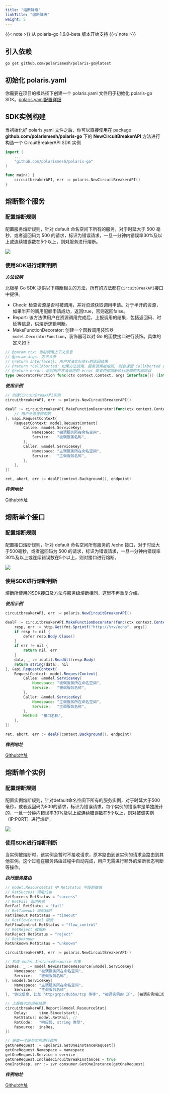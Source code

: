 ```yaml
---
title: "熔断降级"
linkTitle: "熔断降级"
weight: 5
---
```


{{< note >}}
从 polaris-go 1.6.0-beta 版本开始支持
{{</ note >}}

## 引入依赖

```
go get github.com/polarismesh/polaris-go@latest
```

## 初始化 polaris.yaml

你需要在项目的根路径下创建一个 polaris.yaml 文件用于初始化 polaris-go SDK。[polaris.yaml配置详细](https://github.com/polarismesh/polaris-go/blob/main/polaris.yaml)

## SDK实例构建

当初始化好 polaris.yaml 文件之后，你可以直接使用在 package **github.com/polarismesh/polaris-go** 下的 **NewCircuitBreakerAPI** 方法进行构造一个 CircuitBreakerAPI SDK 实例

```go
import (
    ...
	"github.com/polarismesh/polaris-go"
)

func main() {
    circuitbreakerAPI, err := polaris.NewCircuitBreakerAPI()
}
```

## 熔断整个服务

### 配置熔断规则

配置服务熔断规则，针对 default 命名空间下所有的服务，对于时延大于 500 毫秒，或者返回码为 500 的请求，标识为错误请求，一旦一分钟内错误率30%及以上或连续错误数在5个以上，则对服务进行熔断。

![](../image/circuitbreaker/服务熔断规则.png)

### 使用SDK进行熔断判断

***方法说明***

北极星 Go SDK 提供以下熔断相关的方法，所有的方法都在```CircuitBreakAPI```接口中提供。

- Check: 检查资源是否可被调用，并对资源获取调用申请。对于半开的资源，如果半开的调用配额申请成功，返回true，否则返回false。
- Report: 该方法供用户在资源调用完成后，上报调用的结果，包括返回码、时延等信息，供熔断逻辑判断。
- MakeFunctionDecorator: 创建一个函数调用装饰器```model.DecoratorFunction```，装饰器可以对 Go 的函数接口进行装饰。具体的定义如下
```go
// @param ctx: 当前调用上下文信息
// @param args: 方法入参
// @return interface{}: 用户方法实际执行的返回结果
// @return *CallAborted: 如果方法调用、服务调用被熔断, 则会返回 CallAborted 结构题指针
// @return error: 返回用户方法调用的 error 或者内部熔断执行逻辑的内部错误
type DecoratorFunction func(ctx context.Context, args interface{}) (interface{}, *CallAborted, error)
```

***使用示例***

```go
// 创建CircuitBreakAPI实例
circuitbreakerAPI, err := polaris.NewCircuitBreakerAPI()

dealF := circuitbreakerAPI.MakeFunctionDecorator(func(ctx context.Context, args interface{}) (interface{}, error) {
	// 用户业务逻辑函数
}, &api.RequestContext{
	RequestContext: model.RequestContext{
		Callee: &model.ServiceKey{
			Namespace: "被调服务所在命名空间",
			Service:   "被调服务名称",
		},
        Caller: &model.ServiceKey{
			Namespace: "主调服务所在命名空间",
			Service:   "主调服务名称",
		},
	},
})

ret, abort, err := dealF(context.Background(), endpoint)
```

***样例地址***

[Github地址](https://github.com/polarismesh/polaris-go/tree/main/examples/circuitbreaker/interface)

## 熔断单个接口

### 配置熔断规则

配置接口熔断规则，针对 default 命名空间所有服务的 /echo 接口，对于时延大于500毫秒，或者返回码为 500 的请求，标识为错误请求，一旦一分钟内错误率30%及以上或连续错误数在5个以上，则对接口进行熔断。

![](../图片/熔断降级/接口熔断规则.png)

### 使用SDK进行熔断判断

熔断所使用的SDK接口及方法与服务级熔断相同，这里不再重复介绍。

***使用示例***

```java
circuitbreakerAPI, err := polaris.NewCircuitBreakerAPI()

dealF := circuitbreakerAPI.MakeFunctionDecorator(func(ctx context.Context, args interface{}) (interface{}, error) {
	resp, err := http.Get(fmt.Sprintf("http://%+v/echo", args))
	if resp != nil {
		defer resp.Body.Close()
	}
	if err != nil {
		return nil, err
	}
	data, _ := ioutil.ReadAll(resp.Body)
	return string(data), nil
}, &api.RequestContext{
	RequestContext: model.RequestContext{
		Callee: &model.ServiceKey{
			Namespace: "被调服务所在命名空间",
			Service:   "被调服务名称",
		},
        Caller: &model.ServiceKey{
			Namespace: "主调服务所在命名空间",
			Service:   "主调服务名称",
		},
		Method: "接口名称",
	},
})

ret, abort, err := dealF(context.Background(), endpoint)
```

***样例地址***

[Github地址](https://github.com/polarismesh/polaris-go/tree/main/examples/circuitbreaker/interface)

## 熔断单个实例

### 配置熔断规则

配置实例熔断规则，针对default命名空间下所有的服务实例，对于时延大于500毫秒，或者返回码为500的请求，标识为错误请求，每个实例的错误率是单独统计的，一旦一分钟内错误率30%及以上或连续错误数在5个以上，则对被调实例（IP:PORT）进行熔断。

![](../图片/熔断降级/实例熔断规则.png)

### 使用SDK进行熔断判断

当实例被熔断时，该实例会暂时不接收请求，原本路由到该实例的请求会路由到其他实例。这个过程在服务路由过程中自动完成，用户无需进行额外的熔断状态判断等操作。

***执行服务路由***


```go
// model.ResourceStat 中 RetStatus 字段的取值
// RetSuccess 调用成功
RetSuccess RetStatus = "success"
// RetFail 调用失败
RetFail RetStatus = "fail"
// RetTimeout 调用超时
RetTimeout RetStatus = "timeout"
// RetFlowControl 限流
RetFlowControl RetStatus = "flow_control"
// RetReject 被熔断
RetReject RetStatus = "reject"
// RetUnknown
RetUnknown RetStatus = "unknown"

circuitbreakerAPI, err := polaris.NewCircuitBreakerAPI()

// 构造 model.InstanceResource 对象
insRes, _ := model.NewInstanceResource(&model.ServiceKey{
	Namespace: "被调服务所在命名空间",
	Service:   "被调服务名称",
}, &model.ServiceKey{
	Namespace: "主调服务所在命名空间",
	Service:   "主调服务名称",
}, "协议信息, 比如 http/grpc/dubbo/tcp 等等", "被调实例的 IP", {被调实例端口信息})

// 上报每次的调用结果
circuitbreakerAPI.Report(&model.ResourceStat{
	Delay:     time.Since(start),
	RetStatus: model.RetFail, // 
	RetCode:   "响应码, string 类型",
	Resource:  insRes,
})

// 获取一个服务实例进行调用
getOneRequest := &polaris.GetOneInstanceRequest{}
getOneRequest.Namespace = namespace
getOneRequest.Service = service
getOneRequest.IncludeCircuitBreakInstances = true
oneInstResp, err := svr.consumer.GetOneInstance(getOneRequest)
```

***样例地址***

[Github地址](https://github.com/polarismesh/polaris-go/tree/main/examples/circuitbreaker/instance)